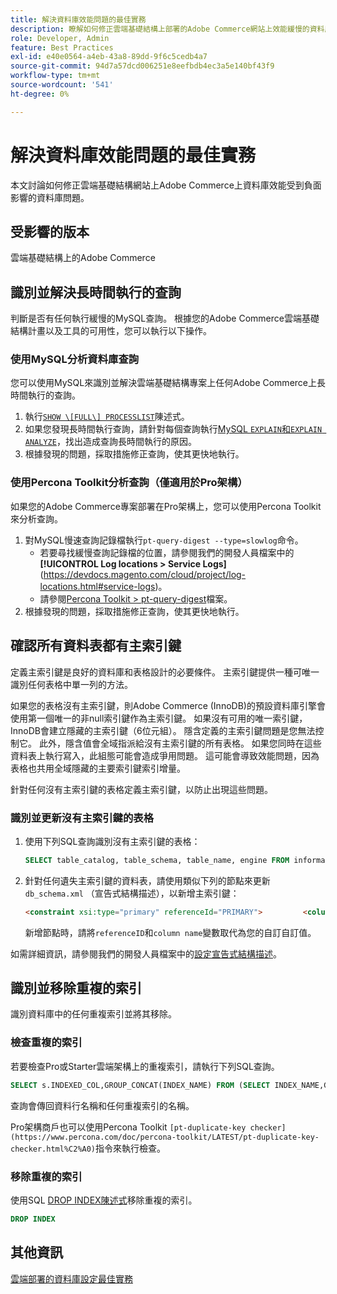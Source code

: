 ```yaml
---
title: 解決資料庫效能問題的最佳實務
description: 瞭解如何修正雲端基礎結構上部署的Adobe Commerce網站上效能緩慢的資料庫問題。
role: Developer, Admin
feature: Best Practices
exl-id: e40e0564-a4eb-43a8-89dd-9f6c5cedb4a7
source-git-commit: 94d7a57dcd006251e8eefbdb4ec3a5e140bf43f9
workflow-type: tm+mt
source-wordcount: '541'
ht-degree: 0%

---
```


<!--Consider moving this topic to the Maintenance section-->

# 解決資料庫效能問題的最佳實務

本文討論如何修正雲端基礎結構網站上Adobe Commerce上資料庫效能受到負面影響的資料庫問題。

## 受影響的版本

雲端基礎結構上的Adobe Commerce

## 識別並解決長時間執行的查詢

判斷是否有任何執行緩慢的MySQL查詢。 根據您的Adobe Commerce雲端基礎結構計畫以及工具的可用性，您可以執行以下操作。

### 使用MySQL分析資料庫查詢

您可以使用MySQL來識別並解決雲端基礎結構專案上任何Adobe Commerce上長時間執行的查詢。

1. 執行[`SHOW \[FULL\] PROCESSLIST`](https://dev.mysql.com/doc/refman/8.0/en/show-processlist.html)陳述式。
1. 如果您發現長時間執行查詢，請針對每個查詢執行[MySQL `EXPLAIN`和`EXPLAIN ANALYZE`](https://mysqlserverteam.com/mysql-explain-analyze/)，找出造成查詢長時間執行的原因。
1. 根據發現的問題，採取措施修正查詢，使其更快地執行。

### 使用Percona Toolkit分析查詢（僅適用於Pro架構）

如果您的Adobe Commerce專案部署在Pro架構上，您可以使用Percona Toolkit來分析查詢。

1. 對MySQL慢速查詢記錄檔執行`pt-query-digest --type=slowlog`命令。
   * 若要尋找緩慢查詢記錄檔的位置，請參閱我們的開發人員檔案中的&#x200B;**[!UICONTROL Log locations > Service Logs]**(https://devdocs.magento.com/cloud/project/log-locations.html#service-logs)。
   * 請參閱[Percona Toolkit > pt-query-digest](https://www.percona.com/doc/percona-toolkit/LATEST/pt-query-digest.html#pt-query-digest)檔案。
1. 根據發現的問題，採取措施修正查詢，使其更快地執行。

## 確認所有資料表都有主索引鍵

定義主索引鍵是良好的資料庫和表格設計的必要條件。 主索引鍵提供一種可唯一識別任何表格中單一列的方法。

如果您的表格沒有主索引鍵，則Adobe Commerce (InnoDB)的預設資料庫引擎會使用第一個唯一的非null索引鍵作為主索引鍵。 如果沒有可用的唯一索引鍵，InnoDB會建立隱藏的主索引鍵（6位元組）。 隱含定義的主索引鍵問題是您無法控制它。 此外，隱含值會全域指派給沒有主索引鍵的所有表格。 如果您同時在這些資料表上執行寫入，此組態可能會造成爭用問題。 這可能會導致效能問題，因為表格也共用全域隱藏的主要索引鍵索引增量。

針對任何沒有主索引鍵的表格定義主索引鍵，以防止出現這些問題。

### 識別並更新沒有主索引鍵的表格

1. 使用下列SQL查詢識別沒有主索引鍵的表格：

   ```sql
   SELECT table_catalog, table_schema, table_name, engine FROM information_schema.tables        WHERE (table_catalog, table_schema, table_name) NOT IN (SELECT table_catalog, table_schema, table_name FROM information_schema.table_constraints  WHERE constraint_type = 'PRIMARY KEY') AND table_schema NOT IN ('information_schema', 'pg_catalog');    
   ```

1. 針對任何遺失主索引鍵的資料表，請使用類似下列的節點來更新`db_schema.xml` （宣告式結構描述），以新增主索引鍵：

   ```html
   <constraint xsi:type="primary" referenceId="PRIMARY">         <column name="id_column"/>     </constraint>    
   ```

   新增節點時，請將`referenceID`和`column name`變數取代為您的自訂自訂值。

如需詳細資訊，請參閱我們的開發人員檔案中的[設定宣告式結構描述](https://developer.adobe.com/commerce/php/development/components/declarative-schema/configuration/)。

## 識別並移除重複的索引

識別資料庫中的任何重複索引並將其移除。

### 檢查重複的索引

若要檢查Pro或Starter雲端架構上的重複索引，請執行下列SQL查詢。

```sql
SELECT s.INDEXED_COL,GROUP_CONCAT(INDEX_NAME) FROM (SELECT INDEX_NAME,GROUP_CONCAT(CONCAT(TABLE_NAME,'.',COLUMN_NAME) ORDER BY CONCAT(SEQ_IN_INDEX,COLUMN_NAME)) 'INDEXED_COL' FROM INFORMATION_SCHEMA.STATISTICS WHERE TABLE_SCHEMA = 'db?' GROUP BY INDEX_NAME)as s GROUP BY INDEXED_COL HAVING COUNT(1)>1
```

查詢會傳回資料行名稱和任何重複索引的名稱。

Pro架構商戶也可以使用Percona Toolkit `[pt-duplicate-key checker](https://www.percona.com/doc/percona-toolkit/LATEST/pt-duplicate-key-checker.html%C2%A0)`指令來執行檢查。

### 移除重複的索引

使用SQL [DROP INDEX陳述式](https://dev.mysql.com/doc/refman/8.0/en/drop-index.html)移除重複的索引。

```SQL
DROP INDEX
```

## 其他資訊

[雲端部署的資料庫設定最佳實務](../planning/database-on-cloud.md)
